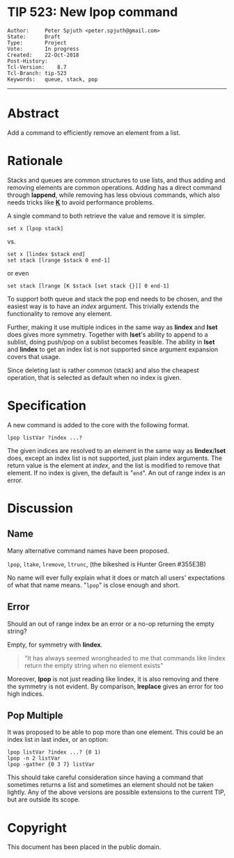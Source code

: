 # TIP 523: New lpop command
	Author:		Peter Spjuth <peter.spjuth@gmail.com>
	State:		Draft
	Type:		Project
	Vote:		In progress
	Created:	22-Oct-2018
	Post-History:
	Tcl-Version:	8.7
	Tcl-Branch:	tip-523
	Keywords:	queue, stack, pop
-----

# Abstract

Add a command to efficiently remove an element from a list.

# Rationale

Stacks and queues are common structures to use lists, and thus adding
and removing elements are common operations.
Adding has a direct command through **lappend**, while removing has less
obvious commands, which also needs tricks like
**[K](https://wiki.tcl-lang.org/page/K)** to avoid performance problems.

A single command to both retrieve the value and remove it is simpler.

	set x [lpop stack]

vs.

	set x [lindex $stack end]
	set stack [lrange $stack 0 end-1]

or even

	set stack [lrange [K $stack [set stack {}]] 0 end-1]

To support both queue and stack the pop end needs to be chosen, and the easiest
way is to have an _index_ argument. This trivially extends the functionality to
remove any element.

Further, making it use multiple indices in the same way as **lindex** and **lset** does
gives more symmetry. Together with **lset**'s ability to append to a sublist,
doing push/pop on a sublist becomes feasible.
The ability in **lset** and **lindex** to get an index list is not supported since
argument expansion covers that usage.

Since deleting last is rather common (stack) and also the cheapest operation,
that is selected as default when no index is given.

# Specification

A new command is added to the core with the following format.

	lpop listVar ?index ...?

The given indices are resolved to an element in the same way as **lindex**/**lset**
does, except an index list is not supported, just plain index arguments.
The return value is the element at _index_, and the list is modified to
remove that element.
If no index is given, the default is "`end`".
An out of range index is an error.

# Discussion

## Name

Many alternative command names have been proposed.

`lpop`, `ltake`, `lremove`, `ltrunc`, (the bikeshed is Hunter Green #355E3B)

No name will ever fully explain what it does or match all users' expectations
of what that name means. "`lpop`" is close enough and short.

## Error

Should an out of range index be an error or a no-op returning the empty string?

Empty, for symmetry with **lindex**.

 > "It has always seemed wrongheaded to me that commands like lindex return
   the empty string when no element exists"

Moreover, **lpop** is not just reading like lindex, it is also removing and there the
symmetry is not evident. By comparison, **lreplace** gives an error for too high indices.

## Pop Multiple

It was proposed to be able to pop more than one element.
This could be an index list in last index, or an option:

	lpop listVar ?index ...? {0 1)
	lpop -n 2 listVar
	lpop -gather {0 3 7} listVar

This should take careful consideration since having a command that sometimes
returns a list and sometimes an element should not be taken lightly.
Any of the above versions are possible extensions to the current TIP, but are
outside its scope.

# Copyright

This document has been placed in the public domain.
